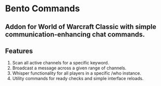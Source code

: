 # Bento Commands

## Addon for World of Warcraft Classic with simple communication-enhancing chat commands.

## Features

1. Scan all active channels for a specific keyword.
2. Broadcast a message across a given range of channels.
3. Whisper functionality for all players in a specific /who instance.
4. Utility commands for ready checks and simple interface reloads.